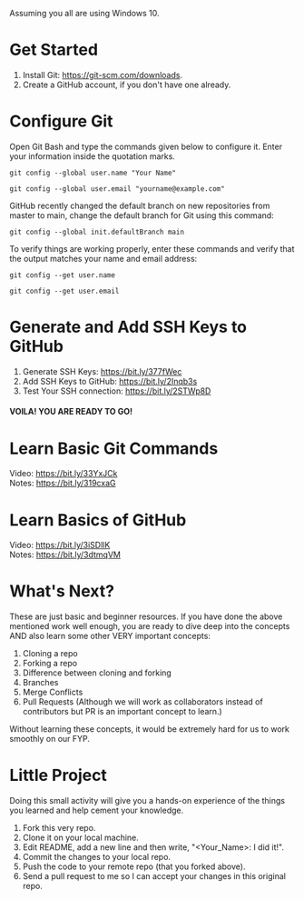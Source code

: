 Assuming you all are using Windows 10.

# Get Started

1. Install Git: https://git-scm.com/downloads.
2. Create a GitHub account, if you don't have one already.

# Configure Git

Open Git Bash and type the commands given below to configure it. Enter your information inside the quotation marks.
```
git config --global user.name "Your Name"
```
```
git config --global user.email "yourname@example.com"
```

GitHub recently changed the default branch on new repositories from master to main, change the default branch for Git using this command:

```
git config --global init.defaultBranch main
```

To verify things are working properly, enter these commands and verify that the output matches your name and email address:

```
git config --get user.name
```
```
git config --get user.email
```

# Generate and Add SSH Keys to GitHub

1. Generate SSH Keys: https://bit.ly/377fWec
2. Add SSH Keys to GitHub: https://bit.ly/2Inqb3s
3. Test Your SSH connection: https://bit.ly/2STWp8D

#### VOILA! YOU ARE READY TO GO!

# Learn Basic Git Commands

Video: https://bit.ly/33YxJCk<br />
Notes: https://bit.ly/319cxaG


# Learn Basics of GitHub

Video: https://bit.ly/3iSDllK<br />
Notes: https://bit.ly/3dtmqVM

# What's Next?

These are just basic and beginner resources. If you have done the above mentioned work well enough, you are ready to dive deep into the concepts AND also learn some other VERY important concepts:

1. Cloning a repo
2. Forking a repo 
3. Difference between cloning and forking
4. Branches
5. Merge Conflicts
6. Pull Requests (Although we will work as collaborators instead of contributors but PR is an important concept to learn.)

Without learning these concepts, it would be extremely hard for us to work smoothly on our FYP.

# Little Project

Doing this small activity will give you a hands-on experience of the things you learned
and help cement your knowledge.

1. Fork this very repo.
2. Clone it on your local machine.
3. Edit README, add a new line and then write, "<Your_Name>: I did it!".
4. Commit the changes to your local repo.
5. Push the code to your remote repo (that you forked above).
6. Send a pull request to me so I can accept your changes in this original repo.
